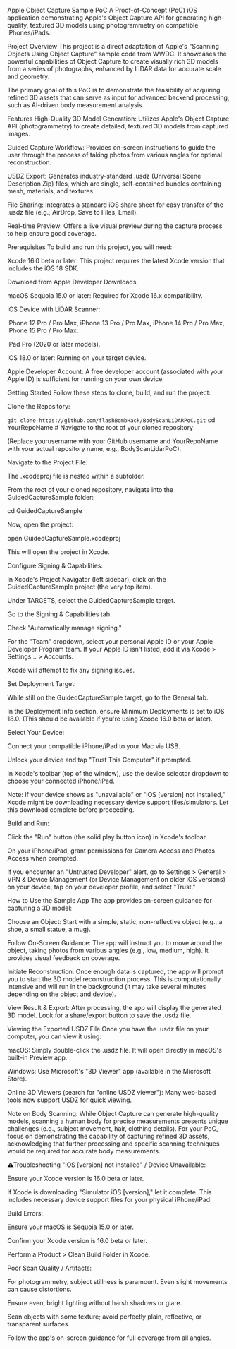 Apple Object Capture Sample PoC
A Proof-of-Concept (PoC) iOS application demonstrating Apple's Object Capture API for generating high-quality, textured 3D models using photogrammetry on compatible iPhones/iPads.

Project Overview
This project is a direct adaptation of Apple's "Scanning Objects Using Object Capture" sample code from WWDC. It showcases the powerful capabilities of Object Capture to create visually rich 3D models from a series of photographs, enhanced by LiDAR data for accurate scale and geometry.

The primary goal of this PoC is to demonstrate the feasibility of acquiring refined 3D assets that can serve as input for advanced backend processing, such as AI-driven body measurement analysis.

Features
High-Quality 3D Model Generation: Utilizes Apple's Object Capture API (photogrammetry) to create detailed, textured 3D models from captured images.

Guided Capture Workflow: Provides on-screen instructions to guide the user through the process of taking photos from various angles for optimal reconstruction.

USDZ Export: Generates industry-standard .usdz (Universal Scene Description Zip) files, which are single, self-contained bundles containing mesh, materials, and textures.

File Sharing: Integrates a standard iOS share sheet for easy transfer of the .usdz file (e.g., AirDrop, Save to Files, Email).

Real-time Preview: Offers a live visual preview during the capture process to help ensure good coverage.

 Prerequisites
To build and run this project, you will need:

Xcode 16.0 beta or later: This project requires the latest Xcode version that includes the iOS 18 SDK.

Download from Apple Developer Downloads.

macOS Sequoia 15.0 or later: Required for Xcode 16.x compatibility.

iOS Device with LiDAR Scanner:

iPhone 12 Pro / Pro Max, iPhone 13 Pro / Pro Max, iPhone 14 Pro / Pro Max, iPhone 15 Pro / Pro Max.

iPad Pro (2020 or later models).

iOS 18.0 or later: Running on your target device.

Apple Developer Account: A free developer account (associated with your Apple ID) is sufficient for running on your own device.

Getting Started
Follow these steps to clone, build, and run the project:

Clone the Repository:

``git clone https://github.com/flashBombHack/BodyScanLiDARPoC.git``
cd YourRepoName # Navigate to the root of your cloned repository

(Replace yourusername with your GitHub username and YourRepoName with your actual repository name, e.g., BodyScanLidarPoC).

Navigate to the Project File:

The .xcodeproj file is nested within a subfolder.

From the root of your cloned repository, navigate into the GuidedCaptureSample folder:

cd GuidedCaptureSample

Now, open the project:

open GuidedCaptureSample.xcodeproj

This will open the project in Xcode.

Configure Signing & Capabilities:

In Xcode's Project Navigator (left sidebar), click on the GuidedCaptureSample project (the very top item).

Under TARGETS, select the GuidedCaptureSample target.

Go to the Signing & Capabilities tab.

Check "Automatically manage signing."

For the "Team" dropdown, select your personal Apple ID or your Apple Developer Program team. If your Apple ID isn't listed, add it via Xcode > Settings... > Accounts.

Xcode will attempt to fix any signing issues.

Set Deployment Target:

While still on the GuidedCaptureSample target, go to the General tab.

In the Deployment Info section, ensure Minimum Deployments is set to iOS 18.0. (This should be available if you're using Xcode 16.0 beta or later).

Select Your Device:

Connect your compatible iPhone/iPad to your Mac via USB.

Unlock your device and tap "Trust This Computer" if prompted.

In Xcode's toolbar (top of the window), use the device selector dropdown to choose your connected iPhone/iPad.

Note: If your device shows as "unavailable" or "iOS [version] not installed," Xcode might be downloading necessary device support files/simulators. Let this download complete before proceeding.

Build and Run:

Click the "Run" button (the solid play button icon) in Xcode's toolbar.

On your iPhone/iPad, grant permissions for Camera Access and Photos Access when prompted.

If you encounter an "Untrusted Developer" alert, go to Settings > General > VPN & Device Management (or Device Management on older iOS versions) on your device, tap on your developer profile, and select "Trust."

 How to Use the Sample App
The app provides on-screen guidance for capturing a 3D model:

Choose an Object: Start with a simple, static, non-reflective object (e.g., a shoe, a small statue, a mug).

Follow On-Screen Guidance: The app will instruct you to move around the object, taking photos from various angles (e.g., low, medium, high). It provides visual feedback on coverage.

Initiate Reconstruction: Once enough data is captured, the app will prompt you to start the 3D model reconstruction process. This is computationally intensive and will run in the background (it may take several minutes depending on the object and device).

View Result & Export: After processing, the app will display the generated 3D model. Look for a share/export button to save the .usdz file.

Viewing the Exported USDZ File
Once you have the .usdz file on your computer, you can view it using:

macOS: Simply double-click the .usdz file. It will open directly in macOS's built-in Preview app.

Windows: Use Microsoft's "3D Viewer" app (available in the Microsoft Store).

Online 3D Viewers (search for "online USDZ viewer"): Many web-based tools now support USDZ for quick viewing.

Note on Body Scanning: While Object Capture can generate high-quality models, scanning a human body for precise measurements presents unique challenges (e.g., subject movement, hair, clothing details). For your PoC, focus on demonstrating the capability of capturing refined 3D assets, acknowledging that further processing and specific scanning techniques would be required for accurate body measurements.

⚠Troubleshooting
"iOS [version] not installed" / Device Unavailable:

Ensure your Xcode version is 16.0 beta or later.

If Xcode is downloading "Simulator iOS [version]," let it complete. This includes necessary device support files for your physical iPhone/iPad.

Build Errors:

Ensure your macOS is Sequoia 15.0 or later.

Confirm your Xcode version is 16.0 beta or later.

Perform a Product > Clean Build Folder in Xcode.

Poor Scan Quality / Artifacts:

For photogrammetry, subject stillness is paramount. Even slight movements can cause distortions.

Ensure even, bright lighting without harsh shadows or glare.

Scan objects with some texture; avoid perfectly plain, reflective, or transparent surfaces.

Follow the app's on-screen guidance for full coverage from all angles.
